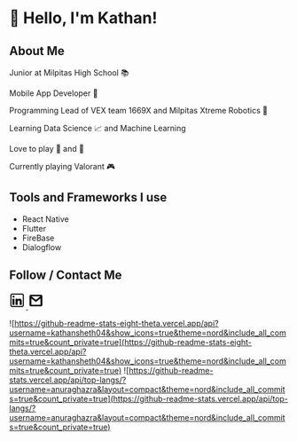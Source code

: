 # :wave: Hello, I'm Kathan!

## About Me 

Junior at Milpitas High School :books:

Mobile App Developer :iphone: 

Programming Lead of VEX team 1669X and Milpitas Xtreme Robotics :robot:

Learning Data Science :chart_with_upwards_trend:  and Machine Learning

Love to play :ping_pong: and :basketball: 

Currently playing Valorant :video_game: 

## Tools and Frameworks I use 

* React Native
* Flutter
* FireBase
* Dialogflow


## Follow / Contact Me



<a href="https://www.linkedin.com/in/kathan-sheth-b0a9971b0/">
    <img src="./images/linkedin2.jpg" width="30" height="30"/>
</a>

<a href="https://mail.google.com/mail/?view=cm&source=mailto&to=[sheth.kathan04@gmail.com]">
    <img src="./images/gmail.png" width="28" height="31"/>
</a>


![https://github-readme-stats-eight-theta.vercel.app/api?username=kathansheth04&show_icons=true&theme=nord&include_all_commits=true&count_private=true](https://github-readme-stats-eight-theta.vercel.app/api?username=kathansheth04&show_icons=true&theme=nord&include_all_commits=true&count_private=true) ![https://github-readme-stats.vercel.app/api/top-langs/?username=anuraghazra&layout=compact&theme=nord&include_all_commits=true&count_private=true](https://github-readme-stats.vercel.app/api/top-langs/?username=anuraghazra&layout=compact&theme=nord&include_all_commits=true&count_private=true)
